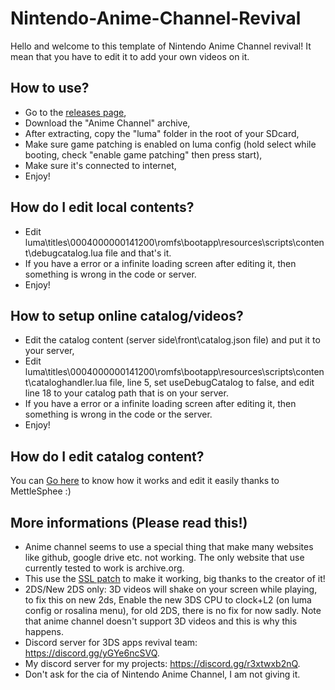 # Nintendo-Anime-Channel-Revival
Hello and welcome to this template of Nintendo Anime Channel revival! It mean that you have to edit it to add your own videos on it.

## How to use?
* Go to the [releases page](https://github.com/cooolgamer/Nintendo-Anime-Channel-Revival/releases),
* Download the "Anime Channel" archive,
* After extracting, copy the "luma" folder in the root of your SDcard,
* Make sure game patching is enabled on luma config (hold select while booting, check "enable game patching" then press start),
* Make sure it's connected to internet,
* Enjoy!

## How do I edit local contents?
* Edit luma\titles\0004000000141200\romfs\bootapp\resources\scripts\content\debugcatalog.lua file and that's it.
* If you have a error or a infinite loading screen after editing it, then something is wrong in the code or server.
* Enjoy!

## How to setup online catalog/videos?
* Edit the catalog content (server side\front\catalog.json file) and put it to your server,
* Edit luma\titles\0004000000141200\romfs\bootapp\resources\scripts\content\cataloghandler.lua file, line 5, set useDebugCatalog to false, and edit line 18 to your catalog path that is on your server.
* If you have a error or a infinite loading screen after editing it, then something is wrong in the code or the server.
* Enjoy!

## How do I edit catalog content?
You can [Go here](https://github.com/MettleSphee/3DS_EpisodeGenerator_AnimeTemplate) to know how it works and edit it easily thanks to MettleSphee :)

## More informations (Please read this!)
* Anime channel seems to use a special thing that make many websites like github, google drive etc. not working. The only website that use currently tested to work is archive.org.
* This use the [SSL patch](https://github.com/InternalLoss/3DS-SSL-Patch) to make it working, big thanks to the creator of it!
* 2DS/New 2DS only: 3D videos will shake on your screen while playing, to fix this on new 2ds, Enable the new 3DS CPU to clock+L2 (on luma config or rosalina menu), for old 2DS, there is no fix for now sadly. Note that anime channel doesn't support 3D videos and this is why this happens.
* Discord server for 3DS apps revival team: https://discord.gg/yGYe6ncSVQ.
* My discord server for my projects: https://discord.gg/r3xtwxb2nQ.
* Don't ask for the cia of Nintendo Anime Channel, I am not giving it.
